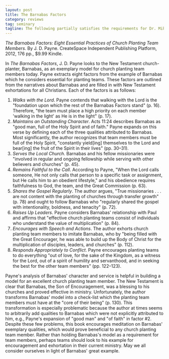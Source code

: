 ```yaml
---
layout: post
title: The Barnabas Factors
category: reviews
tag: seminary
tagline: The following partially satisfies the requirements for Dr. Mike Dodson's SEND North America Conference class at Southeastern Baptist Theological Seminary.
---
```


*The Barnabas Factors: Eight Essential Practices of Church Planting Team Members*. By J. D. Payne.  CreateSpace Independent Publishing Platform, 2012, 176 pp., $9.99 Kindle.

In *The Barnabas Factors*, J. D. Payne looks to the New Testament church-planter, Barnabas, as an exemplary model for church planting team members today. Payne extracts eight factors from the example of Barnabas which he considers essential for planting teams. These factors are outlined from the narratives about Barnabas and are filled in with New Testament exhortations for all Christians. Each of the factors is as follows:

1. *Walks with the Lord*. Payne contends that walking with the Lord is the "foundation upon which the rest of the Barnabas Factors stand" (p. 16). Therefore,  "the team must place a high priority on each member 'walking in the light' as He is in the light" (p. 17). 
2. *Maintains an Outstanding Character*. Acts 11:24 describes Barnabas as "good man, full of the Holy Spirit and of faith." Payne expands on this verse by defining each of the three qualities attributed to Barnabas. Most significantly, the author recognizes that team members must be full of the Holy Spirit, "constantly yield[ing] themselves to the Lord and bear[ing] the fruit of the Spirit in their lives" (pp. 30–31).
3. *Serves the Local Church*. Barnabas and his fellow missionaries were "involved in regular and ongoing fellowship while serving with other believers and churches" (p. 45). 
4. *Remains Faithful to the Call*. According to Payne, "When the Lord calls someone, He not only calls that person to a specific task or assignment, but He calls him to an obedient lifestyle," and his obedience requires faithfulness to God, the team, and the Great Commission (p. 63). 
5. *Shares the Gospel Regularly*. The author argues, "True missionaries . . . are not content with the planting of churches through transfer growth" (p. 78) and ought to follow Barnabas who "regularly shared the gospel with intentionality, boldness, and tenacity" (p. 72).
6. *Raises Up Leaders*. Payne considers Barnabas' relationship with Paul and affirms that "effective church planting teams consist of individuals who understand the value of multiplication" (p. 84).
7. *Encourages with Speech and Actions*. The author exhorts church planting team members to imitate Barnabas, who by "being filled with the Great Encourager, he was able to build up the Body of Christ for the multiplication of disciples, leaders, and churches" (p. 112). 
8. *Responds Appropriately to Conflict*. Payne encourages planting teams to do everything "out of love, for the sake of the Kingdom, as a witness for the Lord, out of a spirit of humility and servanthood, and in seeking the best for the other team members" (pp. 122–123).

Payne's analysis of Barnabas' character and service is helpful in building a model for an excellent church planting team member. The New Testament is clear that Barnabas, the Son of Encouragement, was a blessing to his churches and proved effective in ministry. Unfortunately, the author transforms Barnabas' model into a check-list which the planting team members must have at the "core of their being" (p. 130). This transformation is especially problematic because the author at times seems to arbitrarily add qualities to Barnabas which were not explicitly attributed to him, e.g., Payne's expansion of "good man" and "of faith" in factor #2. Despite these few problems, this book encourages meditation on Barnabas' exemplary qualities, which would prove beneficial to any church planting team member. Rather than holding Barnabas's model as a requirement for team members, perhaps teams should look to his example for encouragement and exhortation in their current ministry. May we all consider ourselves in light of Barnabas' great example.

